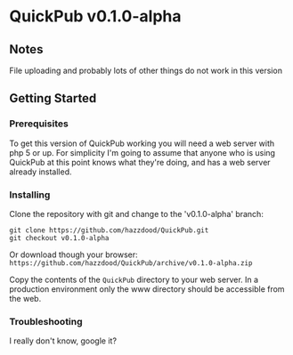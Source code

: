 # QuickPub v0.1.0-alpha

## Notes

File uploading and probably lots of other things do not work in this version

## Getting Started

### Prerequisites
To get this version of QuickPub working you will need a web server with php 5 or up. For simplicity I'm going to assume that anyone who is using QuickPub at this point knows what they're doing, and has a web server already installed.

### Installing

Clone the repository with git and change to the 'v0.1.0-alpha' branch:
```
git clone https://github.com/hazzdood/QuickPub.git
git checkout v0.1.0-alpha
```

Or download though your browser:
`https://github.com/hazzdood/QuickPub/archive/v0.1.0-alpha.zip`

Copy the contents of the `QuickPub` directory to your web server. In a production environment only the www directory should be accessible from the web.

### Troubleshooting

I really don't know, google it?
